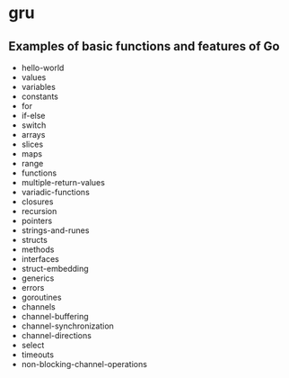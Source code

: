 # gru

## Examples of basic functions and features of Go

- hello-world
- values
- variables
- constants
- for
- if-else
- switch
- arrays
- slices
- maps
- range
- functions
- multiple-return-values
- variadic-functions
- closures
- recursion
- pointers
- strings-and-runes
- structs
- methods
- interfaces
- struct-embedding
- generics
- errors
- goroutines
- channels
- channel-buffering
- channel-synchronization
- channel-directions
- select
- timeouts
- non-blocking-channel-operations